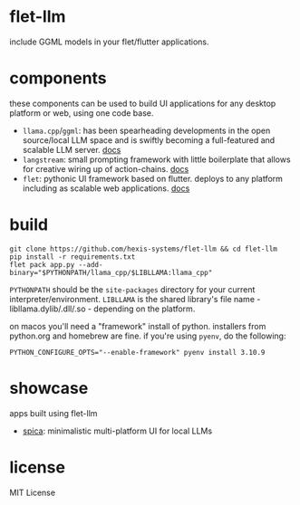 
# flet-llm

include GGML models in your flet/flutter applications.

# components

these components can be used to build UI applications for any desktop platform or web, using one code base.

- `llama.cpp`/`ggml`: has been spearheading developments in the open source/local LLM space and is swiftly becoming a full-featured and scalable LLM server. [docs](https://llama-cpp-python.readthedocs.io)
- `langstream`: small prompting framework with little boilerplate that allows for creative wiring up of action-chains. [docs](https://rogeriochaves.github.io/langstream)
- `flet`: pythonic UI framework based on flutter. deploys to any platform including as scalable web applications. [docs](https://flet.dev/docs)

# build

```
git clone https://github.com/hexis-systems/flet-llm && cd flet-llm
pip install -r requirements.txt
flet pack app.py --add-binary="$PYTHONPATH/llama_cpp/$LIBLLAMA:llama_cpp"
```
`PYTHONPATH` should be the `site-packages` directory for your current interpreter/environment. `LIBLLAMA` is the shared library's file name - libllama.dylib/.dll/.so - depending on the platform.

on macos you'll need a "framework" install of python. installers from python.org and homebrew are fine. if you're using `pyenv`, do the following:

```
PYTHON_CONFIGURE_OPTS="--enable-framework" pyenv install 3.10.9
```

# showcase

apps built using flet-llm

- [spica](https://hexis.systems/spica): minimalistic multi-platform UI for local LLMs

# license

MIT License
